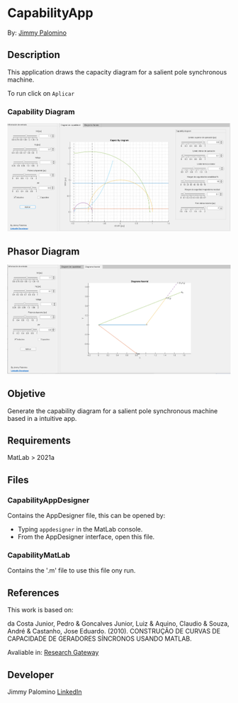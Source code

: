 # CapabilityApp
By: [Jimmy Palomino](https://www.linkedin.com/in/jimmypalomino/, 'LinkedIn')

## Description
This application draws the capacity diagram for a salient pole synchronous machine.

To run click on `Aplicar`

### Capability Diagram 
![Principal Screen](Example/Capability.png)

## Phasor Diagram
![Phasor Diagram](Example/PhsorDiagram.png)



## Objetive 
Generate the capability diagram for a salient pole synchronous machine based in a intuitive app.

## Requirements
MatLab > 2021a

## Files

### CapabilityAppDesigner 
Contains the AppDesigner file, this can be opened by:
* Typing `appdesigner` in the MatLab console.
* From the AppDesigner interface, open this file.

### CapabilityMatLab
Contains the '.m' file to use this file ony run.

## References 

This work is based on: 

da Costa Junior, Pedro & Goncalves Junior, Luiz & Aquino, Claudio & Souza, André & Castanho, Jose Eduardo. (2010). CONSTRUÇÃO DE CURVAS DE CAPACIDADE DE GERADORES SÍNCRONOS USANDO MATLAB. 

Avaliable in: [Research Gateway](https://www.researchgate.net/publication/268292252_CONSTRUCAO_DE_CURVAS_DE_CAPACIDADE_DE_GERADORES_SINCRONOS_USANDO_MATLAB)


## Developer

Jimmy Palomino 
[LinkedIn](https://www.linkedin.com/in/jimmypalomino/)
